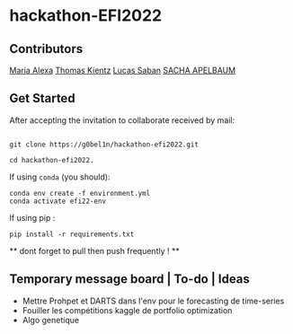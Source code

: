 # hackathon-EFI2022

## Contributors

[Maria Alexa](https://github.com/maia-leca)
[Thomas Kientz](https://github.com/thom_ktz)
[Lucas Saban](https://github.com/g0bel1n) 
[SACHA APELBAUM](https://github.com/SachaApelbaum)


## Get Started 

After accepting the invitation to collaborate received by mail: 


```shell

git clone https://g0bel1n/hackathon-efi2022.git

cd hackathon-efi2022.
```

If using ```conda``` (you should):

```shell 
conda env create -f environment.yml
conda activate efi22-env
```

If using pip :

```shell
pip install -r requirements.txt
```

** dont forget to pull then push frequently ! **

## Temporary message board | To-do | Ideas
- Mettre Prohpet et DARTS dans l'env pour le forecasting de time-series
- Fouiller les compétitions kaggle de portfolio optimization
- Algo genetique  


